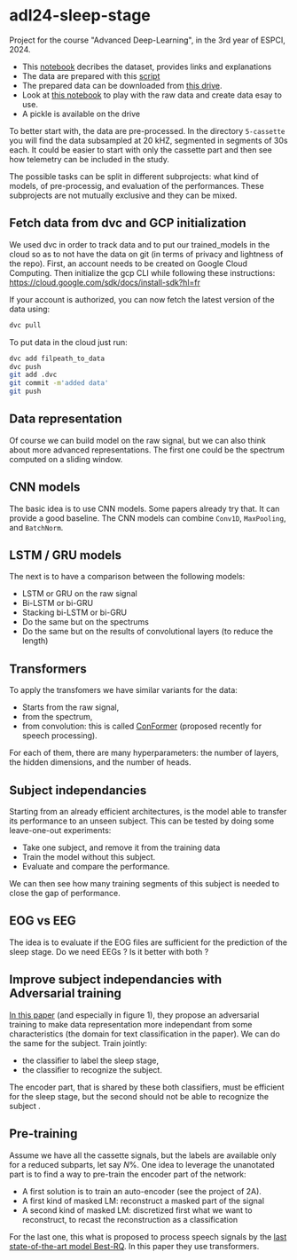 # adl24-sleep-stage
Project for the course "Advanced Deep-Learning", in the 3rd year of ESPCI, 2024.

- This [notebook](./sleep-edf-data.ipynb) decribes the dataset, provides links and explanations
- The data are prepared with this [script](prepare_physionet.py)
- The prepared data can be downloaded from [this drive](https://drive.google.com/drive/folders/176qhDmYUDzQg5yrv-IPzkpKSCR3Jv083?usp=sharing).
- Look at [this notebook](./sleep-edf-npz.ipynb) to play with the raw data and create data esay to use.
- A pickle is available on the drive


To better start with, the data are pre-processed. In the directory `5-cassette` you will find the data subsampled at 20 kHZ, segmented in segments of 30s each. It could be easier to start with only the cassette part and then see how telemetry can be included in the study.

The possible tasks can be split in different subprojects: what kind of models, of pre-processig, and evaluation of the performances.
These subprojects are not mutually exclusive and they can be mixed.

## Fetch data from dvc and GCP initialization

We used dvc in order to track data and to put our trained_models in the cloud so as to not have the data on git (in terms of privacy and lightness of the repo). First, an account needs to be created on Google Cloud Computing. Then initialize the gcp CLI while following these instructions: https://cloud.google.com/sdk/docs/install-sdk?hl=fr

If your account is authorized, you can now fetch the latest version of the data using:
```bash
dvc pull
```
To put data in the cloud just run:
```bash
dvc add filpeath_to_data
dvc push
git add .dvc
git commit -m'added data'
git push
```

## Data representation
Of course we can build model on the raw signal, but we can also think about more advanced representations. The first one could be the spectrum computed on a sliding window.


## CNN models


The basic idea is to use CNN models. Some papers already try that. It can provide a good baseline. The CNN models can combine `Conv1D`, `MaxPooling`, and `BatchNorm`.

## LSTM / GRU models

The next is to have a comparison between the following models:
- LSTM or GRU on the raw signal
- Bi-LSTM or bi-GRU
- Stacking bi-LSTM or bi-GRU
- Do the same but on the spectrums
- Do the same but on the results of convolutional layers (to reduce the length)

## Transformers
To apply the transfomers we have similar variants for the data:
- Starts from the raw signal,
- from the spectrum,
- from convolution: this is called [ConFormer](https://arxiv.org/abs/2005.08100) (proposed recently for speech processing).

For each of them, there are many hyperparameters: the number of layers, the hidden dimensions, and the number of heads.


## Subject independancies
Starting from an already efficient architectures, is the model able to transfer its performance to an unseen subject. This can be tested by doing some leave-one-out experiments:
- Take one subject, and remove it from the training data
- Train the model without this subject.
- Evaluate and compare the performance.

We can then see how many training segments of this subject is needed to close the gap of performance.

## EOG vs EEG

The idea is to evaluate if the EOG files are sufficient for the prediction of the sleep stage. Do we need EEGs ? Is it better with both ?


## Improve subject independancies with Adversarial training

[In this paper](https://jmlr.org/papers/volume17/15-239/15-239.pdf) (and especially in figure 1), they propose an adversarial training to make data representation more independant from some characteristics (the domain for text classification in the paper). We can do the same for the subject. Train jointly:
- the classifier to label the sleep stage,
- the classifier to recognize the subject.


The encoder part, that is shared by these both classifiers, must
be efficient for the sleep stage, but the second should not be able to recognize the subject .




## Pre-training
Assume we have all the cassette signals, but the labels are available only for a reduced subparts, let say $N\%$. One idea to leverage the unanotated part is to find a way to pre-train the encoder part of the network:

- A first solution is to train an auto-encoder (see the project of 2A).
- A first kind of masked LM: reconstruct a masked part of the signal
- A second kind of masked LM: discretized first what we want to reconstruct, to recast the reconstruction as a classification

For the last one, this what is proposed to process speech signals by the [last state-of-the-art model Best-RQ](https://arxiv.org/pdf/2202.01855.pdf). In this paper they use transformers.
